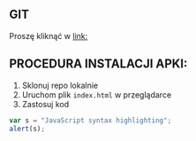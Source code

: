 ## GIT

Proszę kliknąć w [link: ](https://www.wsb.pl)

## PROCEDURA INSTALACJI APKI:
1. Sklonuj repo lokalnie
2. Uruchom plik ```index.html``` w przeglądarce
3. Zastosuj kod 
```javascript
var s = "JavaScript syntax highlighting";
alert(s);
```
